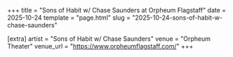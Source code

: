 +++
title = "Sons of Habit w/ Chase Saunders at Orpheum Flagstaff"
date = 2025-10-24
template = "page.html"
slug = "2025-10-24-sons-of-habit-w-chase-saunders"

[extra]
artist = "Sons of Habit w/ Chase Saunders"
venue = "Orpheum Theater"
venue_url = "https://www.orpheumflagstaff.com/"
+++
